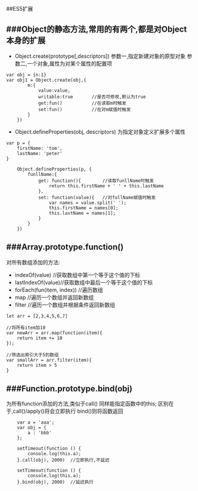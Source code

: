 ##ES5扩展

###Object的静态方法,常用的有两个,都是对Object本身的扩展
---

- Object.create(prototype[,descriptors])
	参数一,指定新建对象的原型对象
	参数二,一个对象,属性为对某个属性的配置项
```
var obj = {n:1}
var obj1 = Object.create(obj,{
		m:{
			value:value,
			writable:true		//是否可修改,默认为true
			get:fun()			//在读取m时触发
			set:fun()			//在对m赋值时触发
		}
	})
```

- Object.defineProperties(obj, descriptors)
	为指定对象定义扩展多个属性	
```
var p = {
	firstName: 'tom',
	lastName: 'peter'
}

	Object.defineProperties(p, {
		funllName:{
			get: function(){		//读取funllName时触发
				return this.firstName + ' ' + this.lastName
			},
			set: function(value){	//对fullName赋值时触发
				var names = value.split(' ');
				this.firstName = names[0];
				this.lastName = names[1];
			}
		}	
	})
```


###Array.prototype.function()
---
对所有数组添加的方法:

- indexOf(value)	//获取数组中第一个等于这个值的下标
- lastIndexOf(value)//获取数组中最后一个等于这个值的下标
- forEach(fun(item, index))	//遍历数组
- map		//遍历一个数组并返回新数组
- filter 	//遍历一个数组并根据条件返回新数组

```
let arr = [2,3,4,5,6,7]

//将所有item加10
var newArr = arr.map(function(item){
	return item += 10
});

//筛选出索引大于5的数组
var smallArr = arr.filter(item){
	return item > 5
}

```
		

###Function.prototype.bind(obj)
---
为所有function添加的方法,类似于call()
同样能指定函数中的this;
区别在于,call()/apply()将会立即执行
bind()则将函数返回
```
    var a = 'aaa';
    var obj = {
        a : 'bbb'
    };

    setTimeout(function () {
        console.log(this.a);
    }.call(obj), 2000)	//立即执行,不延迟

    setTimeout(function () {
        console.log(this.a);
    }.bind(obj), 2000)	//延迟执行
	
```
	